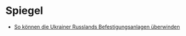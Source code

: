 # Spiegel
- [So können die Ukrainer Russlands Befestigungsanlagen überwinden](https://www.spiegel.de/ausland/ukraine-gegenoffensive-im-krieg-gegen-russland-sturm-auf-die-barrikaden-a-18a42925-27da-4848-bb5b-384732ba9dfd?sara_ref=re-so-app-sh)
